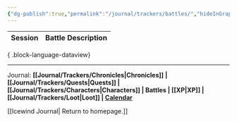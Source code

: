 ```yaml
---
{"dg-publish":true,"permalink":"/journal/trackers/battles/","hideInGraph":true}
---
```


| Session | Battle Description |
| ------- | ------------------ |

{ .block-language-dataview}

---

Journal: **[[Journal/Trackers/Chronicles\|Chronicles]] | [[Journal/Trackers/Quests\|Quests]] |  [[Journal/Trackers/Characters\|Characters]] | Battles | [[XP\|XP]] | [[Journal/Trackers/Loot\|Loot]] | [Calendar](https://app.fantasy-calendar.com/calendars/38f9e3f5098bac1f655a4fb4241f35eb)**

[[Icewind Journal\| Return to homepage.]]
